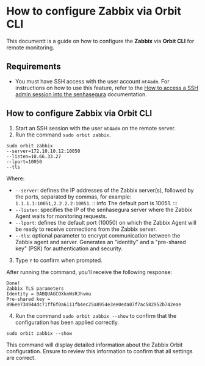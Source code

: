 # How to configure Zabbix via Orbit CLI

This documentt is a guide on how to configure the **Zabbix** via **Orbit CLI** for remote monitoring.

## Requirements

* You must have SSH access with the user account `mt4adm`. For instructions on how to use this feature, refer to the [How to access a SSH admin session into the senhasegura](/v3-32/docs/administration-ssh-access) documentation.

## How to configure Zabbix via Orbit CLI

1. Start an SSH session with the user `mt4adm` on the remote server.
2. Run the command `sudo orbit zabbix`.
```Shell
sudo orbit zabbix
--server=172.10.10.12:10050
--listen=10.66.33.27
--lport=10050 
--tls

```
Where:

* `--server`: defines the IP addresses of the Zabbix server(s), followed by the ports, separated by commas, for example: `1.1.1.1:10051,2.2.2.2:10051`.
:::info
The default port is 10051.
:::
* `--listen`: specifies the IP of the senhasegura server where the Zabbix Agent waits for monitoring requests.
* `--lport`: defines the default port (10050) on which the Zabbix Agent will be ready to receive connections from the Zabbix server.
* `--tls`: optional parameter to encrypt communication between the Zabbix agent and server. Generates an "identity" and a "pre-shared key" (PSK) for authentication and security.
3. Type `Y` to confirm when prompted.

After running the command, you’ll receive the following response:

```Shell
Done!
Zabbix TLS parameters
Identity = BABQUAGCOXknWsRJhvmu
Pre-shared key = 896ee734944dc71ff6f0a6111fb4ec25a8954e3ee0eda07f7ac582952b742eae

```
4. Run the command `sudo orbit zabbix --show` to confirm that the configuration has been applied correctly.

```Shell
sudo orbit zabbix --show

```
This command will display detailed information about the Zabbix Orbit configuration. Ensure to review this information to confirm that all settings are correct.



